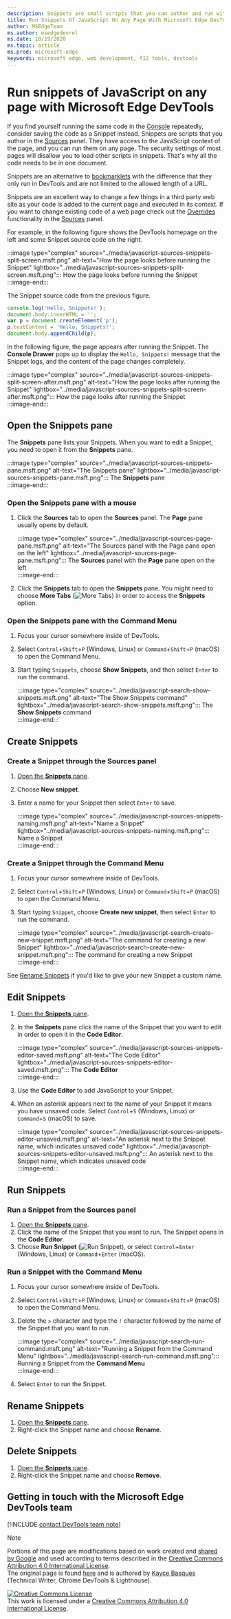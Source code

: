 ```yaml
---
description: Snippets are small scripts that you can author and run within the Sources panel of Microsoft Edge DevTools.  You can access and run them from any page.  When you run a Snippet, it runs from the context of the currently open page.
title: Run Snippets Of JavaScript On Any Page With Microsoft Edge DevTools
author: MSEdgeTeam
ms.author: msedgedevrel
ms.date: 10/19/2020 
ms.topic: article
ms.prod: microsoft-edge
keywords: microsoft edge, web development, f12 tools, devtools
---
```

<!-- Copyright Kayce Basques 

   Licensed under the Apache License, Version 2.0 (the "License");
   you may not use this file except in compliance with the License.
   You may obtain a copy of the License at

       https://www.apache.org/licenses/LICENSE-2.0

   Unless required by applicable law or agreed to in writing, software
   distributed under the License is distributed on an "AS IS" BASIS,
   WITHOUT WARRANTIES OR CONDITIONS OF ANY KIND, either express or implied.
   See the License for the specific language governing permissions and
   limitations under the License.  -->  

# Run snippets of JavaScript on any page with Microsoft Edge DevTools  

If you find yourself running the same code in the [Console][DevtoolsConsoleIndex] repeatedly, consider saving the code as a Snippet instead.  Snippets are scripts that you author in the [Sources][DevToolsSourcesPanel] panel. They have access to the JavaScript context of the page, and you can run them on any page. The security settings of most pages will disallow you to load other scripts in snippets. That's why all the code needs to be in one document.

Snippets are an alternative to [bookmarklets][WikiBookmarklet] with the difference that they only run in DevTools and are not limited to the allowed length of a URL.  

Snippets are an excellent way to change a few things in a third party web site as your code is added to the current page and executed in its context. If you want to change existing code of a web page check out the [Overrides][DevtoolsOverrides] functionality in the [Sources][DevToolsSourcesPanel] panel.

For example, in the following figure shows the DevTools homepage on the left and some Snippet source code on the right.  

:::image type="complex" source="../media/javascript-sources-snippets-split-screen.msft.png" alt-text="How the page looks before running the Snippet" lightbox="../media/javascript-sources-snippets-split-screen.msft.png":::
   How the page looks before running the Snippet  
:::image-end:::  

The Snippet source code from the previous figure.  

```javascript
console.log('Hello, Snippets!');
document.body.innerHTML = '';
var p = document.createElement('p');
p.textContent = 'Hello, Snippets!';
document.body.appendChild(p);
```  

In the following figure, the page appears after running the Snippet.  The **Console Drawer** pops up to display the `Hello, Snippets!` message that the Snippet logs, and the content of the page changes completely.  

:::image type="complex" source="../media/javascript-sources-snippets-split-screen-after.msft.png" alt-text="How the page looks after running the Snippet" lightbox="../media/javascript-sources-snippets-split-screen-after.msft.png":::
   How the page looks after running the Snippet  
:::image-end:::  

## Open the Snippets pane  

The **Snippets** pane lists your Snippets.  When you want to edit a Snippet, you need to open it from the **Snippets** pane.  

:::image type="complex" source="../media/javascript-sources-snippets-pane.msft.png" alt-text="The Snippets pane" lightbox="../media/javascript-sources-snippets-pane.msft.png":::
   The **Snippets** pane  
:::image-end:::  

### Open the Snippets pane with a mouse  

1.  Click the **Sources** tab to open the **Sources** panel.  The **Page** pane usually opens by default.  
    
    :::image type="complex" source="../media/javascript-sources-page-pane.msft.png" alt-text="The Sources panel with the Page pane open on the left" lightbox="../media/javascript-sources-page-pane.msft.png":::
       The **Sources** panel with the **Page** pane open on the left  
    :::image-end:::  
    
1.  Click the **Snippets** tab to open the **Snippets** pane.  You might need to choose **More Tabs** \(![More Tabs][ImageMoreTabsIcon]\) in order to access the **Snippets** option.  
    
### Open the Snippets pane with the Command Menu  

1.  Focus your cursor somewhere inside of DevTools.  
1.  Select `Control`+`Shift`+`P` \(Windows, Linux\) or `Command`+`Shift`+`P` \(macOS\) to open the Command Menu.  
1.  Start typing `Snippets`, choose **Show Snippets**, and then select `Enter` to run the command.  
    
    :::image type="complex" source="../media/javascript-search-show-snippets.msft.png" alt-text="The Show Snippets command" lightbox="../media/javascript-search-show-snippets.msft.png":::
       The **Show Snippets** command  
    :::image-end:::  
    
## Create Snippets  

### Create a Snippet through the Sources panel  

1.  [Open the **Snippets** pane](#open-the-snippets-pane).  
1.  Choose **New snippet**.  
1.  Enter a name for your Snippet then select `Enter` to save.  
    
    :::image type="complex" source="../media/javascript-sources-snippets-naming.msft.png" alt-text="Name a Snippet" lightbox="../media/javascript-sources-snippets-naming.msft.png":::
       Name a Snippet  
    :::image-end:::  
    
### Create a Snippet through the Command Menu  

1.  Focus your cursor somewhere inside of DevTools.  
1.  Select `Control`+`Shift`+`P` \(Windows, Linux\) or `Command`+`Shift`+`P` \(macOS\) to open the Command Menu.  
1.  Start typing `Snippet`, choose **Create new snippet**, then select `Enter` to run the command.  
    
    :::image type="complex" source="../media/javascript-search-create-new-snippet.msft.png" alt-text="The command for creating a new Snippet" lightbox="../media/javascript-search-create-new-snippet.msft.png":::
       The command for creating a new Snippet  
    :::image-end:::  
    
See [Rename Snippets](#rename-snippets) if you'd like to give your new Snippet a custom name.  

## Edit Snippets  

1.  [Open the **Snippets** pane](#open-the-snippets-pane).  
1.  In the **Snippets** pane click the name of the Snippet that you want to edit in order to open it in the **Code Editor**.  
    
    :::image type="complex" source="../media/javascript-sources-snippets-editor-saved.msft.png" alt-text="The Code Editor" lightbox="../media/javascript-sources-snippets-editor-saved.msft.png":::
       The **Code Editor**  
    :::image-end:::  
    
1.  Use the **Code Editor** to add JavaScript to your Snippet.  
1.  When an asterisk appears next to the name of your Snippet it means you have unsaved code. Select `Control`+`S` \(Windows, Linux\) or `Command`+`S` \(macOS\) to save.  
    
    :::image type="complex" source="../media/javascript-sources-snippets-editor-unsaved.msft.png" alt-text="An asterisk next to the Snippet name, which indicates unsaved code" lightbox="../media/javascript-sources-snippets-editor-unsaved.msft.png":::
       An asterisk next to the Snippet name, which indicates unsaved code  
    :::image-end:::  
    
## Run Snippets  

### Run a Snippet from the Sources panel  

1.  [Open the **Snippets** pane](#open-the-snippets-pane).  
1.  Click the name of the Snippet that you want to run.  The Snippet opens in the **Code Editor**.  
1.  Choose **Run Snippet** \(![Run Snippet][ImageRunSnippetIcon]\), or select `Control`+`Enter` \(Windows, Linux\) or `Command`+`Enter` \(macOS\).  
    
### Run a Snippet with the Command Menu  

1.  Focus your cursor somewhere inside of DevTools.  
1.  Select `Control`+`Shift`+`P` \(Windows, Linux\) or `Command`+`Shift`+`P` \(macOS\) to open the Command Menu.  
1.  Delete the `>` character and type the `!` character followed by the name of the Snippet that you want to run.  
    
    :::image type="complex" source="../media/javascript-search-run-command.msft.png" alt-text="Running a Snippet from the Command Menu" lightbox="../media/javascript-search-run-command.msft.png":::
       Running a Snippet from the **Command Menu**  
    :::image-end:::  
    
1.  Select `Enter` to run the Snippet.  

## Rename Snippets  

1.  [Open the **Snippets** pane](#open-the-snippets-pane).  
1.  Right-click the Snippet name and choose **Rename**.  
    
## Delete Snippets  

1.  [Open the **Snippets** pane](#open-the-snippets-pane).  
1.  Right-click the Snippet name and choose **Remove**.  
    
## Getting in touch with the Microsoft Edge DevTools team  

[!INCLUDE [contact DevTools team note](../includes/contact-devtools-team-note.md)]  

<!-- image links -->  

[ImageMoreTabsIcon]: ../media/more-tabs-icon.msft.png  
[ImageRunSnippetIcon]: ../media/run-snippet-icon.msft.png  

<!-- links -->  

[DevtoolsConsoleIndex]: ../console/index.md "Console overview | Microsoft Docs"  
[DevToolsSourcesPanel]: ../sources.md "Sources panel overview | Microsoft Docs"  
[DevtoolsOverrides]: ./overrides.md "Overrides | Microsoft Docs"  

[MDNScratchpad]: https://developer.mozilla.org/docs/Tools/Scratchpad "Scratchpad | MDN"  
[WikiBookmarklet]: https://en.wikipedia.org/wiki/Bookmarklet "Bookmarklet - Wikipedia"  

> [!NOTE]
> Portions of this page are modifications based on work created and [shared by Google][GoogleSitePolicies] and used according to terms described in the [Creative Commons Attribution 4.0 International License][CCA4IL].  
> The original page is found [here](https://developers.google.com/web/tools/chrome-devtools/javascript/snippets) and is authored by [Kayce Basques][KayceBasques] \(Technical Writer, Chrome DevTools \& Lighthouse\).  

[![Creative Commons License][CCby4Image]][CCA4IL]  
This work is licensed under a [Creative Commons Attribution 4.0 International License][CCA4IL].  

[CCA4IL]: https://creativecommons.org/licenses/by/4.0  
[CCby4Image]: https://i.creativecommons.org/l/by/4.0/88x31.png  
[GoogleSitePolicies]: https://developers.google.com/terms/site-policies  
[KayceBasques]: https://developers.google.com/web/resources/contributors/kaycebasques  
